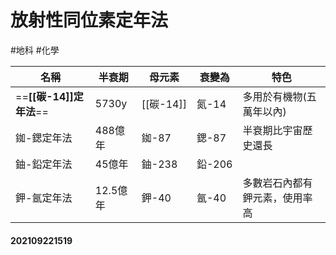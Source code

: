 # 放射性同位素定年法
#地科 #化學 

|名稱|半衰期|母元素|衰變為|特色|
|---|---|---|---|---|
|==**[[碳-14]]定年法**==|5730y|[[碳-14]]|氮-14|多用於有機物(五萬年以內)|
|銣-鍶定年法|488億年|銣-87|鍶-87|半衰期比宇宙歷史還長|
|鈾-鉛定年法|45億年|鈾-238|鉛-206||
|鉀-氬定年法|12.5億年|鉀-40|氬-40|多數岩石內都有鉀元素，使用率高|

#### 202109221519